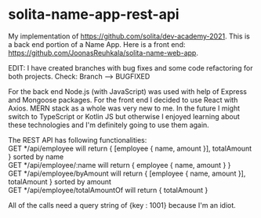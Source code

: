 # solita-name-app-rest-api

My implementation of https://github.com/solita/dev-academy-2021. This is a back end portion of a Name App. Here is a front end: https://github.com/JoonasReuhkala/solita-name-web-app.

EDIT: I have created branches with bug fixes and some code refactoring for both projects. Check: Branch --> BUGFIXED

For the back end Node.js (with JavaScript) was used with help of Express and Mongoose packages. For the front end I decided to use React with Axios. MERN stack as a whole was very new to me. In the future I might switch to TypeScript or Kotlin JS but otherwise I enjoyed learning about these technologies and I'm definitely going to use them again.

The REST API has following functionalities: <br/>
GET */api/employee will return { [employee { name, amount }], totalAmount } sorted by name <br/>
GET */api/employee/:name will return { employee { name, amount } } <br/>
GET */api/employee/byAmount will return { [employee { name, amount }], totalAmount } sorted by amount <br/>
GET */api/employee/totalAmountOf will return { totalAmount } <br/>

All of the calls need a query string of {key : 1001} because I'm an idiot. 
